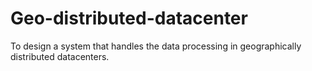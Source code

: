 # Geo-distributed-datacenter

To design a system that handles the data processing in geographically distributed datacenters.
